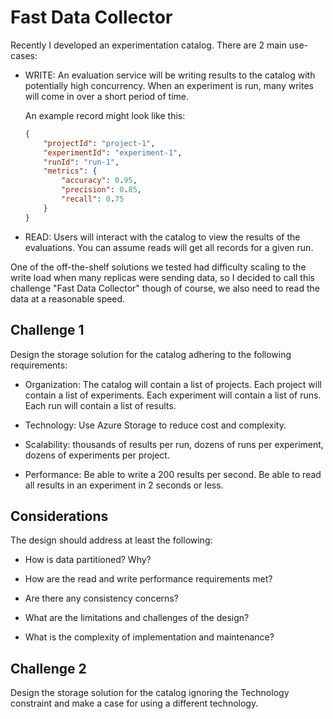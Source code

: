 # Fast Data Collector

Recently I developed an experimentation catalog. There are 2 main use-cases: 

- WRITE: An evaluation service will be writing results to the catalog with potentially high concurrency. When an experiment is run, many writes will come in over a short period of time.

    An example record might look like this: 

    ```json
    {
        "projectId": "project-1",
        "experimentId": "experiment-1",
        "runId": "run-1",
        "metrics": {
            "accuracy": 0.95,
            "precision": 0.85,
            "recall": 0.75
        }
    }
    ```

- READ: Users will interact with the catalog to view the results of the evaluations. You can assume reads will get all records for a given run.

One of the off-the-shelf solutions we tested had difficulty scaling to the write load when many replicas were sending data, so I decided to call this challenge "Fast Data Collector" though of course, we also need to read the data at a reasonable speed.

## Challenge 1

Design the storage solution for the catalog adhering to the following requirements:

- Organization: The catalog will contain a list of projects. Each project will contain a list of experiments. Each experiment will contain a list of runs. Each run will contain a list of results.

- Technology: Use Azure Storage to reduce cost and complexity.

- Scalability: thousands of results per run, dozens of runs per experiment, dozens of experiments per project.

- Performance: Be able to write a 200 results per second. Be able to read all results in an experiment in 2 seconds or less.

## Considerations

The design should address at least the following:

- How is data partitioned? Why?

- How are the read and write performance requirements met?

- Are there any consistency concerns?

- What are the limitations and challenges of the design?

- What is the complexity of implementation and maintenance?

## Challenge 2

Design the storage solution for the catalog ignoring the Technology constraint and make a case for using a different technology.